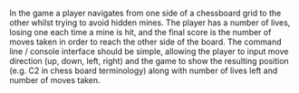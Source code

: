 In the game a player navigates from one side of a chessboard grid to the other whilst trying to avoid hidden mines.
The player has a number of lives, losing one each time a mine is hit, and the final score is the number of moves taken 
in order to reach the other side of the board.  The command line / console interface should be simple, 
allowing the player to input move direction (up, down, left, right) and the game to show the resulting position 
(e.g. C2 in chess board terminology) along with number of lives left and number of moves taken.